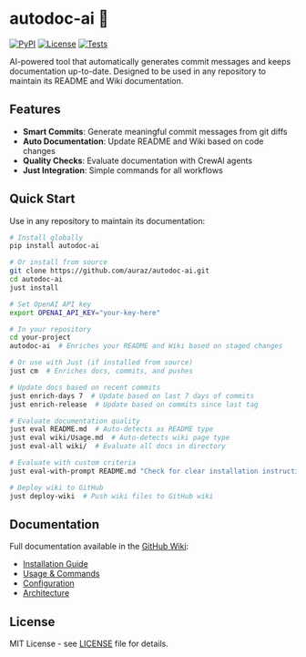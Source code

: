 # autodoc-ai 🚀

[![PyPI](https://img.shields.io/pypi/v/autodoc-ai)](https://pypi.org/project/autodoc-ai/)
[![License](https://img.shields.io/badge/License-MIT-green.svg)](https://opensource.org/licenses/MIT)
[![Tests](https://github.com/auraz/autodoc-ai/actions/workflows/test.yml/badge.svg)](https://github.com/auraz/autodoc-ai/actions)

AI-powered tool that automatically generates commit messages and keeps documentation up-to-date. Designed to be used in any repository to maintain its README and Wiki documentation.

## Features

- **Smart Commits**: Generate meaningful commit messages from git diffs
- **Auto Documentation**: Update README and Wiki based on code changes  
- **Quality Checks**: Evaluate documentation with CrewAI agents
- **Just Integration**: Simple commands for all workflows

## Quick Start

Use in any repository to maintain its documentation:

```bash
# Install globally
pip install autodoc-ai

# Or install from source
git clone https://github.com/auraz/autodoc-ai.git
cd autodoc-ai
just install

# Set OpenAI API key
export OPENAI_API_KEY="your-key-here"

# In your repository
cd your-project
autodoc-ai  # Enriches your README and Wiki based on staged changes

# Or use with Just (if installed from source)
just cm  # Enriches docs, commits, and pushes

# Update docs based on recent commits
just enrich-days 7  # Update based on last 7 days of commits
just enrich-release  # Update based on commits since last tag

# Evaluate documentation quality
just eval README.md  # Auto-detects as README type
just eval wiki/Usage.md  # Auto-detects wiki page type
just eval-all wiki/  # Evaluate all docs in directory

# Evaluate with custom criteria
just eval-with-prompt README.md "Check for clear installation instructions and examples"

# Deploy wiki to GitHub
just deploy-wiki  # Push wiki files to GitHub wiki
```

## Documentation

Full documentation available in the [GitHub Wiki](https://github.com/auraz/autodoc-ai/wiki):

- [Installation Guide](https://github.com/auraz/autodoc-ai/wiki/Installation)
- [Usage & Commands](https://github.com/auraz/autodoc-ai/wiki/Usage)
- [Configuration](https://github.com/auraz/autodoc-ai/wiki/Configuration)
- [Architecture](https://github.com/auraz/autodoc-ai/wiki/Architecture)

## License

MIT License - see [LICENSE](LICENSE) file for details.